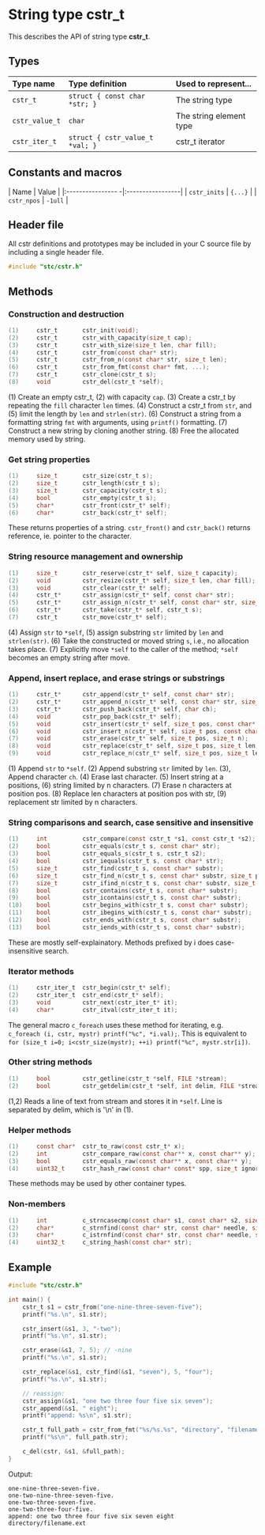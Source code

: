 # String type cstr_t

This describes the API of string type **cstr_t**.

## Types

| Type name         | Type definition                  | Used to represent...       |
|:------------------|:---------------------------------|:---------------------------|
| `cstr_t`          | `struct { const char *str; }`    | The string type            |
| `cstr_value_t`    | `char`                           | The string element type    |
| `cstr_iter_t`     | `struct { cstr_value_t *val; }`  | cstr_t iterator            |

## Constants and macros

| Name              | Value            |
|:---------------- -|:-----------------|
|  `cstr_inits`     | `{...}`          |
|  `cstr_npos`      | `-1ull`          |

## Header file

All cstr definitions and prototypes may be included in your C source file by including a single header file.

```c
#include "stc/cstr.h"
```
## Methods

### Construction and destruction
```c
(1)     cstr_t       cstr_init(void);
(2)     cstr_t       cstr_with_capacity(size_t cap);
(3)     cstr_t       cstr_with_size(size_t len, char fill);
(4)     cstr_t       cstr_from(const char* str);
(5)     cstr_t       cstr_from_n(const char* str, size_t len);
(6)     cstr_t       cstr_from_fmt(const char* fmt, ...);
(7)     cstr_t       cstr_clone(cstr_t s);
(8)     void         cstr_del(cstr_t *self);
```
(1) Create an empty cstr_t, (2) with capacity `cap`. (3) Create a cstr_t by repeating the `fill` character `len` times.
(4) Construct a cstr_t from `str`, and (5) limit the length by `len` and `strlen(str)`.
(6) Construct a string from a formatting string `fmt` with arguments, using `printf()` formatting.
(7) Construct a new string by cloning another string. (8) Free the allocated memory used by string.

### Get string properties
```c
(1)     size_t       cstr_size(cstr_t s);
(2)     size_t       cstr_length(cstr_t s);
(3)     size_t       cstr_capacity(cstr_t s);
(4)     bool         cstr_empty(cstr_t s);
(5)     char*        cstr_front(cstr_t* self);
(6)     char*        cstr_back(cstr_t* self);
```
These returns properties of a string. `cstr_front()` and `cstr_back()` returns reference, ie. pointer to the character.

### String resource management and ownership
```c
(1)     size_t       cstr_reserve(cstr_t* self, size_t capacity);
(2)     void         cstr_resize(cstr_t* self, size_t len, char fill);
(3)     void         cstr_clear(cstr_t* self);
(4)     cstr_t*      cstr_assign(cstr_t* self, const char* str);
(5)     cstr_t*      cstr_assign_n(cstr_t* self, const char* str, size_t len);
(6)     cstr_t*      cstr_take(cstr_t* self, cstr_t s);
(7)     cstr_t       cstr_move(cstr_t* self);
```
(4) Assign `str` to `*self`, (5) assign substring `str` limited by `len` and `strlen(str)`.
(6) Take the constructed or moved string `s`, i.e., no allocation takes place.
(7) Explicitly move `*self` to the caller of the method; `*self` becomes an empty string after move.

### Append, insert replace, and erase strings or substrings
```c
(1)     cstr_t*      cstr_append(cstr_t* self, const char* str);
(2)     cstr_t*      cstr_append_n(cstr_t* self, const char* str, size_t len);
(3)     cstr_t*      cstr_push_back(cstr_t* self, char ch);
(4)     void         cstr_pop_back(cstr_t* self);
(5)     void         cstr_insert(cstr_t* self, size_t pos, const char* str);
(6)     void         cstr_insert_n(cstr_t* self, size_t pos, const char* str, size_t n);
(7)     void         cstr_erase(cstr_t* self, size_t pos, size_t n);
(8)     void         cstr_replace(cstr_t* self, size_t pos, size_t len, const char* str);
(9)     void         cstr_replace_n(cstr_t* self, size_t pos, size_t len, const char* str, size_t n);
```
(1) Append `str` to `*self`. (2) Append substring `str` limited by `len`. (3), Append character `ch`.
(4) Erase last character. (5) Insert string at a positions, (6) string limited by n characters.
(7) Erase n characters at position pos. (8) Replace len characters at position pos with str,
(9) replacement str limited by n characters.


### String comparisons and search, case sensitive and insensitive
```c
(1)     int          cstr_compare(const cstr_t *s1, const cstr_t *s2);
(2)     bool         cstr_equals(cstr_t s, const char* str);
(3)     bool         cstr_equals_s(cstr_t s, cstr_t s2);
(4)     bool         cstr_iequals(cstr_t s, const char* str);
(5)     size_t       cstr_find(cstr_t s, const char* substr);
(6)     size_t       cstr_find_n(cstr_t s, const char* substr, size_t pos, size_t nlen);
(7)     size_t       cstr_ifind_n(cstr_t s, const char* substr, size_t pos, size_t nlen);
(8)     bool         cstr_contains(cstr_t s, const char* substr);
(9)     bool         cstr_icontains(cstr_t s, const char* substr);
(10)    bool         cstr_begins_with(cstr_t s, const char* substr);
(11)    bool         cstr_ibegins_with(cstr_t s, const char* substr);
(12)    bool         cstr_ends_with(cstr_t s, const char* substr);
(13)    bool         cstr_iends_with(cstr_t s, const char* substr);
```
These are mostly self-explainatory. Methods prefixed by i does case-insensitive search.

### Iterator methods
```c
(1)     cstr_iter_t  cstr_begin(cstr_t* self);
(2)     cstr_iter_t  cstr_end(cstr_t* self);
(3)     void         cstr_next(cstr_iter_t* it);
(4)     char*        cstr_itval(cstr_iter_t it);
```
The general macro `c_foreach` uses these method for iterating, e.g. `c_foreach (i, cstr, mystr) printf("%c", *i.val);`.
This is equivalent to `for (size_t i=0; i<cstr_size(mystr); ++i) printf("%c", mystr.str[i])`.

### Other string methods

```c
(1)     bool         cstr_getline(cstr_t *self, FILE *stream);
(2)     bool         cstr_getdelim(cstr_t *self, int delim, FILE *stream);
```
(1,2) Reads a line of text from stream and stores it in `*self`. Line is separated by delim, which is '\n' in (1).

### Helper methods
```c
(1)     const char*  cstr_to_raw(const cstr_t* x);
(2)     int          cstr_compare_raw(const char** x, const char** y);
(3)     bool         cstr_equals_raw(const char** x, const char** y);
(4)     uint32_t     cstr_hash_raw(const char* const* spp, size_t ignored);
```
These methods may be used by other container types.

### Non-members
```c
(1)     int          c_strncasecmp(const char* s1, const char* s2, size_t n);
(2)     char*        c_strnfind(const char* str, const char* needle, size_t nmax);
(3)     char*        c_istrnfind(const char* str, const char* needle, size_t nmax);
(4)     uint32_t     c_string_hash(const char* str);
```

## Example
```c
#include "stc/cstr.h"

int main() {
    cstr_t s1 = cstr_from("one-nine-three-seven-five");
    printf("%s.\n", s1.str);

    cstr_insert(&s1, 3, "-two");
    printf("%s.\n", s1.str);

    cstr_erase(&s1, 7, 5); // -nine
    printf("%s.\n", s1.str);

    cstr_replace(&s1, cstr_find(&s1, "seven"), 5, "four");
    printf("%s.\n", s1.str);

    // reassign:
    cstr_assign(&s1, "one two three four five six seven");
    cstr_append(&s1, " eight");
    printf("append: %s\n", s1.str);

    cstr_t full_path = cstr_from_fmt("%s/%s.%s", "directory", "filename", "ext");
    printf("%s\n", full_path.str);

    c_del(cstr, &s1, &full_path);
}
```
Output:
```
one-nine-three-seven-five.
one-two-nine-three-seven-five.
one-two-three-seven-five.
one-two-three-four-five.
append: one two three four five six seven eight
directory/filename.ext
```